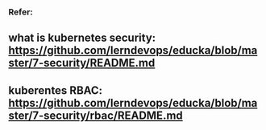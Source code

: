 ### Refer: 

## what is kubernetes security:  https://github.com/lerndevops/educka/blob/master/7-security/README.md 

## kuberentes RBAC: https://github.com/lerndevops/educka/blob/master/7-security/rbac/README.md
